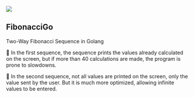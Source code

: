 <img src="https://capsule-render.vercel.app/api?type=waving&color=0083FF&height=180&section=header" />

## FibonacciGo <br>

Two-Way Fibonacci Sequence in Golang

🔵 In the first sequence, the sequence prints the values ​​already calculated on the screen,
    but if more than 40 calculations are made, the program is prone to slowdowns.

🔵 In the second sequence, not all values ​​are printed on the screen, only the value sent
    by the user. But it is much more optimized, allowing infinite values ​​to be entered.
 

